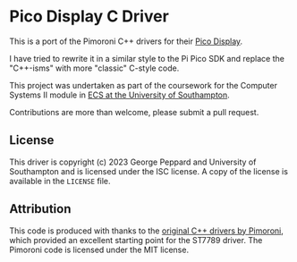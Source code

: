 # Pico Display C Driver

This is a port of the Pimoroni C++ drivers for their [Pico Display](https://shop.pimoroni.com/products/pico-display-pack).

I have tried to rewrite it in a similar style to the Pi Pico SDK and replace the "C++-isms" with more "classic" C-style
code.

This project was undertaken as part of the coursework for the Computer Systems II module in
[ECS at the University of Southampton](https://ecs.soton.ac.uk).

Contributions are more than welcome, please submit a pull request.

## License

This driver is copyright (c) 2023 George Peppard and University of Southampton and is licensed under the ISC license. A
copy of the license is available in the `LICENSE` file.

## Attribution

This code is produced with thanks to the [original C++ drivers by Pimoroni](https://github.com/pimoroni/pimoroni-pico),
which provided an excellent starting point for the ST7789 driver. The Pimoroni code is licensed under the MIT license.